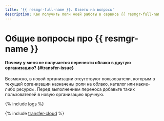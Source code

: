 ```yaml
---
title: '{{ resmgr-full-name }}. Ответы на вопросы'
description: Как получить логи моей работы в сервисе {{ resmgr-full-name }}? Ответы на этот и другие вопросы в данной статье.
---
```


# Общие вопросы про {{ resmgr-name }}

#### Почему у меня не получается перенести облако в другую организацию? {#transfer-issue}

Возможно, в новой организации отсутствуют пользователи, которым в текущей организации назначены роли на облако, каталог или какие-либо ресурсы. Перед выполнением переноса добавьте таких пользователей в новую организацию вручную.

{% include [logs](../../_qa/logs.md) %}

{% include [transfer-cloud](../../_qa/transfer-cloud.md) %}